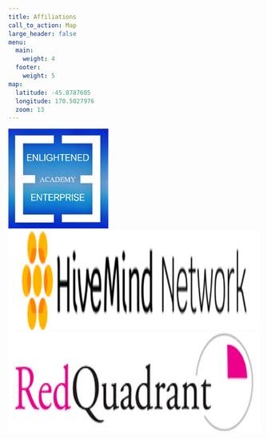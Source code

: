 ```yaml
---
title: Affiliations
call_to_action: Map
large_header: false
menu:
  main:
    weight: 4
  footer:
    weight: 5
map:
  latitude: -45.8787605
  longitude: 170.5027976
  zoom: 13
---
```

[<img src="images/EEAcademy.png" width="200">](https://enlightenedenterprise.ac)
[<img src="images/hivemind.png" height="200">](https://hivemindnetwork.com)
[<img src="images/RedQuadrant.webp" height="200">](https://redquadrant.com) 

